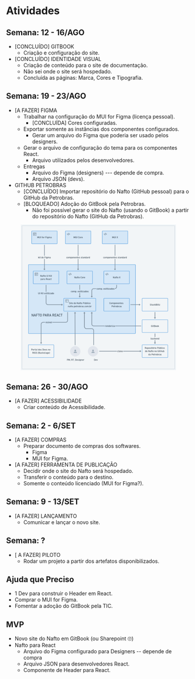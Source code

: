# Atividades

## Semana: 12 - 16/AGO

* \[CONCLUÍDO] GITBOOK
  * Criação e configuração do site.
* \[CONCLUÍDO] IDENTIDADE VISUAL
  * Criação de conteúdo para o site de documentação.
  * Não sei onde o site será hospedado.
  * Concluída as páginas: Marca, Cores e Tipografia.

## Semana: 19 - 23/AGO

* \[A FAZER] FIGMA
  * Trabalhar na configuração do MUI for Figma (licença pessoal).
    * \[CONCLUÍDA] Cores configuradas.
  * Exportar somente as instâncias dos componentes configurados.
    * Gerar um arquivo do Figma que poderia ser usado pelos designers.
  * Gerar o arquivo de configuração do tema para os componentes React.
    * Arquivo utilizados pelos desenvolvedores.
  * Entregas
    * Arquivo do Figma (designers) --- depende de compra.
    * Arquivo JSON (devs).
* GITHUB PETROBRAS
  * \[CONCLUÍDO] Importar repositório do Nafto (GitHub pessoal) para o GitHub da Petrobras.
  * \[BLOQUEADO] Adoção do GitBook pela Petrobras.
    * Não foi possível gerar o site do Nafto (usando o GitBook) a partir do repositório do Nafto (GitHub da Petrobras).

<figure><img src="../.gitbook/assets/image (9).png" alt=""><figcaption></figcaption></figure>

## Semana: 26 - 30/AGO

* \[A FAZER] ACESSIBILIDADE
  * Criar conteúdo de Acessibilidade.

## Semana: 2 - 6/SET

* \[A FAZER] COMPRAS
  * Preparar documento de compras dos softwares.
    * Figma
    * MUI for Figma.
* \[A FAZER] FERRAMENTA DE PUBLICAÇÃO
  * Decidir onde o site do Nafto será hospedado.
  * Transferir o conteúdo para o destino.
  * Somente o conteúdo licenciado (MUI for Figma?).

## Semana: 9 - 13/SET

* \[A FAZER] LANÇAMENTO
  * Comunicar e lançar o novo site.

## Semana: ?

* \[ A FAZER] PILOTO
  * Rodar um projeto a partir dos artefatos disponibilizados.

## Ajuda que Preciso

* 1 Dev para construir o Header em React.
* Comprar o MUI for Figma.
* Fomentar a adoção do GitBook pela TIC.

## MVP

* Novo site do Nafto em GitBook (ou Sharepoint 🙄)
* Nafto para React
  * Arquivo do Figma configurado para Designers -- depende de compra
  * Arquivo JSON para desenvolvedores React.
  * Componente de Header para React.

